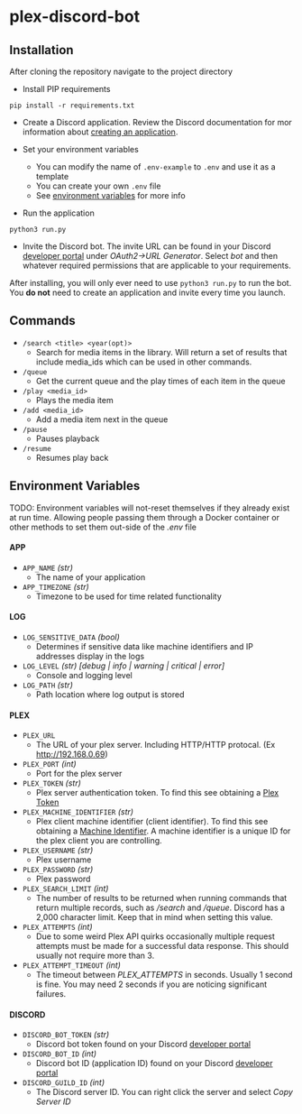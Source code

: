 # plex-discord-bot

## Installation
After cloning the repository navigate to the project directory
- Install PIP requirements
```
pip install -r requirements.txt
```

- Create a Discord application. Review the Discord documentation for mor information about [creating an application](https://discord.com/developers/docs/getting-started).

- Set your environment variables
    - You can modify the name of `.env-example` to `.env` and use it as a template
    - You can create your own `.env` file
    - See [environment variables](#environment-variables) for more info

- Run the application
```
python3 run.py
```

- Invite the Discord bot. The invite URL can be found in your Discord [developer portal](https://discord.com/developers/applications/) under *OAuth2->URL Generator*. Select *bot* and then whatever required permissions that are applicable to your requirements. 

After installing, you will only ever need to use `python3 run.py` to run the bot. You **do not** need to create an application and invite every time you launch.
## Commands
- `/search <title> <year(opt)>` 
    - Search for media items in the library. Will return a set of results that include media_ids which can be used in other commands.
- `/queue` 
    - Get the current queue and the play times of each item in the queue
- `/play <media_id>` 
    - Plays the media item
- `/add <media_id>` 
    - Add a media item next in the queue
- `/pause` 
    - Pauses playback
- `/resume` 
    - Resumes play back

## Environment Variables
TODO: Environment variables will not-reset themselves if they already exist at run time. Allowing people passing them through a Docker container or other methods to set them out-side of the *.env* file
#### APP
- `APP_NAME` *(str)*
    - The name of your application
- `APP_TIMEZONE` *(str)*
    - Timezone to be used for time related functionality

#### LOG
- `LOG_SENSITIVE_DATA` *(bool)*
    - Determines if sensitive data like machine identifiers and IP addresses display in the logs
- `LOG_LEVEL` *(str) [debug | info | warning | critical | error]*
    - Console and logging level
- `LOG_PATH` *(str)*
    - Path location where log output is stored

#### PLEX
- `PLEX_URL`
    - The URL of your plex server. Including HTTP/HTTP protocal. (Ex http://192.168.0.69)
- `PLEX_PORT` *(int)*
    - Port for the plex server
- `PLEX_TOKEN` *(str)*
    - Plex server authentication token. To find this see obtaining a [Plex Token](#)
- `PLEX_MACHINE_IDENTIFIER` *(str)*
    - Plex client machine identifier (client identifier). To find this see obtaining a [Machine Identifier](#). A machine identifier is a unique ID for the plex client you are controlling.
- `PLEX_USERNAME` *(str)*
    - Plex username
- `PLEX_PASSWORD` *(str)*
    - Plex password
- `PLEX_SEARCH_LIMIT` *(int)*
    - The number of results to be returned when running commands that return multiple records, such as */search* and */queue*. Discord has a 2,000 character limit. Keep that in mind when setting this value.
- `PLEX_ATTEMPTS` *(int)*
    - Due to some weird Plex API quirks occasionally multiple request attempts must be made for a successful data response. This should usually not require more than 3.
- `PLEX_ATTEMPT_TIMEOUT` *(int)*
    - The timeout between *PLEX_ATTEMPTS* in seconds. Usually 1 second is fine. You may need 2 seconds if you are noticing significant failures.

#### DISCORD
- `DISCORD_BOT_TOKEN` *(str)*
    - Discord bot token found on your Discord [developer portal](https://discord.com/developers/applications/)
- `DISCORD_BOT_ID` *(int)*
    - Discord bot ID (application ID) found on your Discord [developer portal](https://discord.com/developers/applications/)
- `DISCORD_GUILD_ID` *(int)*
    - The Discord server ID. You can right click the server and select *Copy Server ID*
